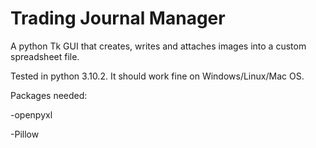 # Trading Journal Manager
A python Tk GUI that creates, writes and attaches images into a custom spreadsheet file. 


Tested in python 3.10.2. It should work fine on Windows/Linux/Mac OS. 

Packages needed:

-openpyxl

-Pillow

